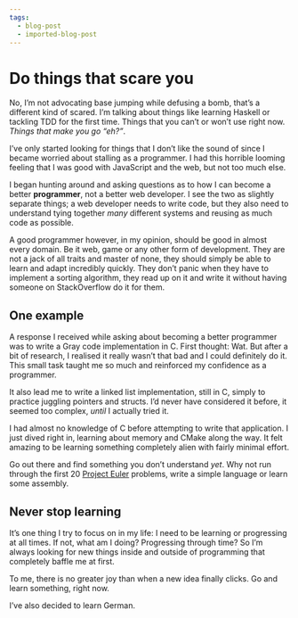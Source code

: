 ```yaml
---
tags:
  - blog-post
  - imported-blog-post
---
```

# Do things that scare you

No, I’m not advocating base jumping while defusing a bomb, that’s a different kind of scared. I’m talking about things like learning Haskell or tackling TDD for the first time. Things that you can’t or won’t use right now. _Things that make you go “eh?”_.

I’ve only started looking for things that I don’t like the sound of since I became worried about stalling as a programmer. I had this horrible looming feeling that I was good with JavaScript and the web, but not too much else.

I began hunting around and asking questions as to how I can become a better **programmer**, not a better web developer. I see the two as slightly separate things; a web developer needs to write code, but they also need to understand tying together _many_ different systems and reusing as much code as possible.

A good programmer however, in my opinion, should be good in almost every domain. Be it web, game or any other form of development. They are not a jack of all traits and master of none, they should simply be able to learn and adapt incredibly quickly. They don’t panic when they have to implement a sorting algorithm, they read up on it and write it without having someone on StackOverflow do it for them.

## One example

A response I received while asking about becoming a better programmer was to write a Gray code implementation in C. First thought: Wat. But after a bit of research, I realised it really wasn’t that bad and I could definitely do it. This small task taught me so much and reinforced my confidence as a programmer.

It also lead me to write a linked list implementation, still in C, simply to practice juggling pointers and structs. I’d never have considered it before, it seemed too complex, _until_ I actually tried it.

I had almost no knowledge of C before attempting to write that application. I just dived right in, learning about memory and CMake along the way. It felt amazing to be learning something completely alien with fairly minimal effort.

Go out there and find something you don’t understand _yet_. Why not run through the first 20 [Project Euler](https://projecteuler.net/) problems, write a simple language or learn some assembly.

## Never stop learning

It’s one thing I try to focus on in my life: I need to be learning or progressing at all times. If not, what am I doing? Progressing through time? So I’m always looking for new things inside and outside of programming that completely baffle me at first.

To me, there is no greater joy than when a new idea finally clicks. Go and learn something, right now.

I’ve also decided to learn German.

